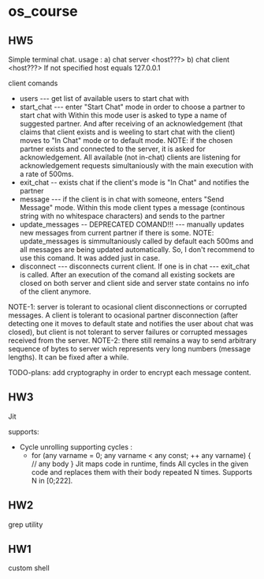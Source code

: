 # os_course

## HW5
Simple terminal chat.
usage :
  a) chat server <port> <host???>
  b) chat client <port> <host???>
If not specified host equals 127.0.0.1
  
client comands
   * users --- get list of available users to start chat with
   * start_chat --- enter "Start Chat" mode in order to choose a partner to start chat with
      Within this mode user is asked to type a name of suggested partner. And after receiving of an acknowledgement (that        claims that client exists and is weeling to start chat with the client) moves to "In Chat" mode or to default mode.
   NOTE: if the chosen partner exists and connected to the server, it is asked for acknowledgement. All available (not in-chat) clients are listening for acknowledgement requests simultaniously with the main execution with a rate of 500ms.
   * exit_chat -- exists chat if the client's mode is "In Chat" and notifies the partner
   * message --- if the client is in chat with someone, enters "Send Message" mode.
      Within this mode client types a message (continous string with no whitespace characters) and sends to the partner
   * update_messages -- DEPRECATED COMAND!!! --- manually updates new messages from current partner if there is some.
   NOTE: update_messages is simmultaniously called by default each 500ms and all messages are being updated automatically. So, I don't recommend to use this comand. It was added just in case.
   * disconnect --- disconnects current client. If one is in chat --- exit_chat is called. After an execution of the comand all existing sockets are closed on both server and client side and server state contains no info of the client anymore.
   
NOTE-1: server is tolerant to ocasional client disconnections or corrupted messages. A client is tolerant to ocasional partner disconnection (after detecting one it moves to default state and notifies the user about chat was closed), but client is not tolerant to server failures or corrupted messages received from the server.
NOTE-2: there still remains a way to send arbitrary sequence of bytes to server wich represents very long numbers (message lengths). It can be fixed after a while.

TODO-plans: add cryptography in order to encrypt each message content. 

## HW3
Jit

supports:
  * Cycle unrolling
  supporting cycles :
    * for (any varname = 0; any varname < any const; ++ any varname) {
      // any body
    }
Jit maps code in runtime, finds All cycles in the given code and replaces them with their body repeated N times. Supports N in [0;222].

## HW2
grep utility

## HW1
custom shell
